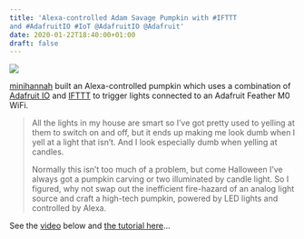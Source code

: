 ```yaml
---
title: 'Alexa-controlled Adam Savage Pumpkin with #IFTTT
and #AdafruitIO #IoT @AdafruitIO @Adafruit'
date: 2020-01-22T18:40:00+01:00
draft: false
---
```


![](https://cdn-blog.adafruit.com/uploads/2020/01/FM22IIKK2V29NUF.LARGE_.jpg)

[minihannah](https://www.instructables.com/member/minihannah/) built an Alexa-controlled pumpkin which uses a combination of [Adafruit IO](http://io.adafruit.com/) and [IFTTT](https://ifttt.com/adafruit) to trigger lights connected to an Adafruit Feather M0 WiFi.

> All the lights in my house are smart so I’ve got pretty used to yelling at them to switch on and off, but it ends up making me look dumb when I yell at a light that isn’t. And I look especially dumb when yelling at candles.
> 
> Normally this isn’t too much of a problem, but come Halloween I’ve always got a pumpkin carving or two illuminated by candle light. So I figured, why not swap out the inefficient fire-hazard of an analog light source and craft a high-tech pumpkin, powered by LED lights and controlled by Alexa.

See the [video](https://youtu.be/NrzRmXAaJOc) below and [the tutorial here](https://www.instructables.com/id/Alexa-controlled-Adam-Savage-Pumpkin/)…